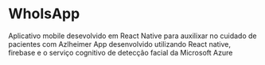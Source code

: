 # WhoIsApp

Aplicativo mobile desevolvido em React Native para auxilixar no cuidado de pacientes com Azlheimer
App desenvolvido utilizando React native, firebase e o serviço cognitivo de detecção facial da Microsoft Azure 
